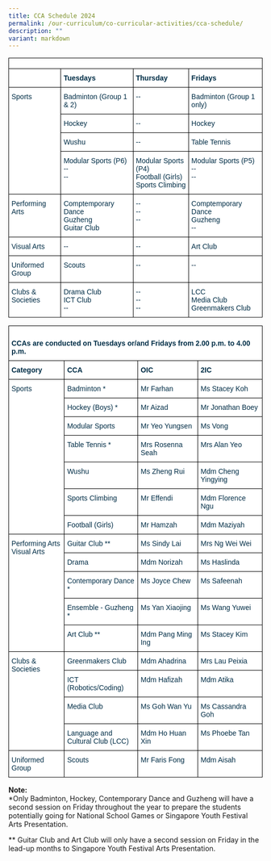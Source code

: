 ```yaml
---
title: CCA Schedule 2024
permalink: /our-curriculum/co-curricular-activities/cca-schedule/
description: ""
variant: markdown
---
```

<style type="text/css">
.tg  {border-collapse:collapse;border-spacing:0;}
.tg td{border-color:black;border-style:solid;border-width:1px;font-family:Arial, sans-serif;font-size:14px;
  overflow:hidden;padding:10px 5px;word-break:normal;}
.tg th{border-color:black;border-style:solid;border-width:1px;font-family:Arial, sans-serif;font-size:14px;
  font-weight:normal;overflow:hidden;padding:10px 5px;word-break:normal;}
.tg .tg-dzgf{background-color:#FFF;color:#002D46;font-weight:bold;text-align:center;vertical-align:top}
.tg .tg-h1v5{background-color:#FFF;color:#002D46;font-weight:bold;text-align:left;vertical-align:top}
.tg .tg-ilyo{background-color:#FFF;color:#002D46;text-align:center;vertical-align:top}
.tg .tg-vd2a{background-color:#FFF;color:#002D46;text-align:left;vertical-align:top}

</style>
<table class="tg">
<thead>
   <tr><td class="tg-h1v5" colspan="4">
	</td>
		</tr><tr>
	  <th class="tg-h1v5"></th>
	  <th class="tg-h1v5">Tuesdays</th>
    <th class="tg-h1v5">Thursday</th>
    <th class="tg-h1v5">Fridays</th>
  </tr>
</thead>
<tbody>
	  <tr><td class="tg-vd2a" rowspan="4">Sports</td>
    <td class="tg-vd2a">Badminton (Group 1 &amp; 2)</td>
    <td class="tg-vd2a">--</td>
    <td class="tg-vd2a">Badminton (Group 1 only)</td>
  </tr>
  <tr>
    <td class="tg-vd2a">Hockey</td>
    <td class="tg-vd2a">--</td>
    <td class="tg-vd2a">Hockey</td>
  </tr>
  <tr>
    <td class="tg-vd2a">Wushu</td>
    <td class="tg-vd2a">--</td>
    <td class="tg-vd2a">Table Tennis</td>
  </tr>
  <tr>
    <td class="tg-vd2a">Modular Sports (P6)<br>--<br>--</td>
    <td class="tg-vd2a">Modular Sports (P4)<br>Football (Girls)<br>Sports Climbing</td>
    <td class="tg-vd2a">Modular Sports (P5)<br>--<br>--</td>
 </tr>
  <tr>
    <td class="tg-vd2a" rowspan="1">Performing Arts</td>
    <td class="tg-vd2a">Comptemporary Dance<br>Guzheng<br>Guitar Club</td>
    <td class="tg-vd2a">--<br>--<br>--</td>
    <td class="tg-vd2a">Comptemporary Dance<br>Guzheng<br>--</td>
  </tr>
  <tr>
		<td class="tg-vd2a" rowspan="1">Visual Arts</td>
    <td class="tg-vd2a">--</td>
    <td class="tg-vd2a">--</td>
    <td class="tg-vd2a">Art Club</td>
  </tr>
  <tr>
		<td class="tg-vd2a" rowspan="1">Uniformed Group</td>
    <td class="tg-vd2a">Scouts</td>
    <td class="tg-vd2a">--</td>
    <td class="tg-vd2a">--</td>
  </tr>
  <tr>
		<td class="tg-vd2a" rowspan="1">Clubs &amp; Societies</td>
    <td class="tg-vd2a">Drama Club<br>ICT Club<br>--</td>
    <td class="tg-vd2a">--<br>--<br>--</td>
    <td class="tg-vd2a">LCC<br>Media Club<br>Greenmakers Club</td>
  </tr><tr>
</tr></tbody>
</table>

<style type="text/css">
.tg  {border-collapse:collapse;border-spacing:0;}
.tg td{border-color:black;border-style:solid;border-width:1px;font-family:Arial, sans-serif;font-size:14px;
  overflow:hidden;padding:10px 5px;word-break:normal;}
.tg th{border-color:black;border-style:solid;border-width:1px;font-family:Arial, sans-serif;font-size:14px;
  font-weight:normal;overflow:hidden;padding:10px 5px;word-break:normal;}
.tg .tg-dzgf{background-color:#FFF;color:#002D46;font-weight:bold;text-align:center;vertical-align:top}
.tg .tg-h1v5{background-color:#FFF;color:#002D46;font-weight:bold;text-align:left;vertical-align:top}
.tg .tg-ilyo{background-color:#FFF;color:#002D46;text-align:center;vertical-align:top}
.tg .tg-vd2a{background-color:#FFF;color:#002D46;text-align:left;vertical-align:top}

</style>
<table class="tg">
<thead>
   <tr><td class="tg-h1v5" colspan="4"><br>CCAs are conducted on Tuesdays or/and Fridays from 2.00 p.m. to 4.00 p.m.
	</td>
		</tr><tr>
	  <th class="tg-h1v5">Category</th>
    <th class="tg-h1v5">CCA</th>
    <th class="tg-h1v5">OIC</th>
    <th class="tg-h1v5">2IC</th>
  </tr>
</thead>
<tbody>
  <tr>
    <td class="tg-vd2a" rowspan="7">Sports</td>
    <td class="tg-vd2a">Badminton *</td>
    <td class="tg-vd2a">Mr Farhan</td>
    <td class="tg-vd2a">Ms Stacey Koh</td>
  </tr>
  <tr>
    <td class="tg-vd2a">Hockey (Boys) *</td>
    <td class="tg-vd2a">Mr Aizad</td>
    <td class="tg-vd2a">Mr Jonathan Boey</td>
  </tr>
  <tr>
    <td class="tg-vd2a">Modular Sports</td>
    <td class="tg-vd2a">Mr Yeo Yungsen</td>
    <td class="tg-vd2a">Ms Vong</td>
  </tr>
  <tr>
    <td class="tg-vd2a">Table Tennis *</td>
    <td class="tg-vd2a">Mrs Rosenna Seah</td>
    <td class="tg-vd2a">Mrs Alan Yeo</td>
  </tr>
  <tr>
    <td class="tg-vd2a">Wushu</td>
    <td class="tg-vd2a">Ms Zheng Rui</td>
    <td class="tg-vd2a">Mdm Cheng Yingying</td>
	</tr>
  <tr>
    <td class="tg-vd2a">Sports Climbing</td>
    <td class="tg-vd2a">Mr Effendi</td>
    <td class="tg-vd2a">Mdm Florence Ngu</td>
	</tr>
  <tr>
    <td class="tg-vd2a">Football (Girls)</td>
    <td class="tg-vd2a">Mr Hamzah</td>
    <td class="tg-vd2a">Mdm Maziyah</td>
  </tr>
  <tr>
    <td class="tg-vd2a" rowspan="5">Performing Arts<br>Visual Arts</td>
    <td class="tg-vd2a">Guitar Club **</td>
    <td class="tg-vd2a">Ms Sindy Lai</td>
    <td class="tg-vd2a">Mrs Ng Wei Wei</td>
  </tr>
  <tr>
    <td class="tg-vd2a">Drama</td>
    <td class="tg-vd2a">Mdm Norizah</td>
    <td class="tg-vd2a">Ms Haslinda</td>
  </tr>
  <tr>
    <td class="tg-vd2a">Contemporary Dance *</td>
    <td class="tg-vd2a">Ms Joyce Chew</td>
    <td class="tg-vd2a">Ms Safeenah</td>
  </tr>
  <tr>
    <td class="tg-vd2a">Ensemble - Guzheng *</td>
    <td class="tg-vd2a">Ms Yan Xiaojing</td>
    <td class="tg-vd2a">Ms Wang Yuwei</td>
  </tr>
  <tr>
    <td class="tg-vd2a">Art Club **</td>
    <td class="tg-vd2a">Mdm Pang Ming Ing</td>
    <td class="tg-vd2a">Ms Stacey Kim</td>
  </tr>
  <tr>
    <td class="tg-vd2a" rowspan="4">Clubs &amp; Societies</td>
    <td class="tg-vd2a">Greenmakers Club</td>
    <td class="tg-vd2a">Mdm Ahadrina</td>
    <td class="tg-vd2a">Mrs Lau Peixia</td>
  </tr>
  <tr>
    <td class="tg-vd2a">ICT (Robotics/Coding)</td>
    <td class="tg-vd2a">Mdm Hafizah</td>
    <td class="tg-vd2a">Mdm Atika</td>
  </tr>
  <tr>
    <td class="tg-vd2a">Media Club</td>
    <td class="tg-vd2a">Ms Goh Wan Yu</td>
    <td class="tg-vd2a">Ms Cassandra Goh</td>
  </tr>
  <tr>
    <td class="tg-vd2a">Language and<br>Cultural Club (LCC)</td>
    <td class="tg-vd2a">Mdm Ho Huan Xin</td>
    <td class="tg-vd2a">Ms Phoebe Tan</td>
  </tr>
  <tr>
    <td class="tg-vd2a">Uniformed Group</td>
    <td class="tg-vd2a">Scouts</td>
    <td class="tg-vd2a">Mr Faris Fong</td>
    <td class="tg-vd2a">Mdm Aisah</td>
  </tr><tr>
</tr></tbody>
</table>

**Note:**  
*Only Badminton, Hockey, Contemporary Dance and Guzheng will have a second session on Friday throughout the year to prepare the students potentially going for National School Games or Singapore Youth Festival Arts Presentation.

** Guitar Club and Art Club will only have a second session on Friday in the lead-up months to Singapore Youth Festival Arts Presentation.